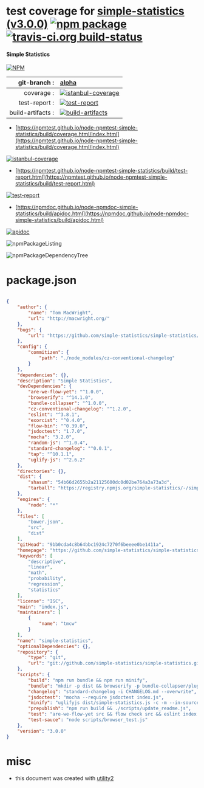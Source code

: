 # test coverage for  [simple-statistics (v3.0.0)](https://github.com/simple-statistics/simple-statistics#readme)  [![npm package](https://img.shields.io/npm/v/npmtest-simple-statistics.svg?style=flat-square)](https://www.npmjs.org/package/npmtest-simple-statistics) [![travis-ci.org build-status](https://api.travis-ci.org/npmtest/node-npmtest-simple-statistics.svg)](https://travis-ci.org/npmtest/node-npmtest-simple-statistics)
#### Simple Statistics

[![NPM](https://nodei.co/npm/simple-statistics.png?downloads=true&downloadRank=true&stars=true)](https://www.npmjs.com/package/simple-statistics)

| git-branch : | [alpha](https://github.com/npmtest/node-npmtest-simple-statistics/tree/alpha)|
|--:|:--|
| coverage : | [![istanbul-coverage](https://npmtest.github.io/node-npmtest-simple-statistics/build/coverage.badge.svg)](https://npmtest.github.io/node-npmtest-simple-statistics/build/coverage.html/index.html)|
| test-report : | [![test-report](https://npmtest.github.io/node-npmtest-simple-statistics/build/test-report.badge.svg)](https://npmtest.github.io/node-npmtest-simple-statistics/build/test-report.html)|
| build-artifacts : | [![build-artifacts](https://npmtest.github.io/node-npmtest-simple-statistics/glyphicons_144_folder_open.png)](https://github.com/npmtest/node-npmtest-simple-statistics/tree/gh-pages/build)|

- [https://npmtest.github.io/node-npmtest-simple-statistics/build/coverage.html/index.html](https://npmtest.github.io/node-npmtest-simple-statistics/build/coverage.html/index.html)

[![istanbul-coverage](https://npmtest.github.io/node-npmtest-simple-statistics/build/screenCapture.buildCi.browser.%252Ftmp%252Fbuild%252Fcoverage.lib.html.png)](https://npmtest.github.io/node-npmtest-simple-statistics/build/coverage.html/index.html)

- [https://npmtest.github.io/node-npmtest-simple-statistics/build/test-report.html](https://npmtest.github.io/node-npmtest-simple-statistics/build/test-report.html)

[![test-report](https://npmtest.github.io/node-npmtest-simple-statistics/build/screenCapture.buildCi.browser.%252Ftmp%252Fbuild%252Ftest-report.html.png)](https://npmtest.github.io/node-npmtest-simple-statistics/build/test-report.html)

- [https://npmdoc.github.io/node-npmdoc-simple-statistics/build/apidoc.html](https://npmdoc.github.io/node-npmdoc-simple-statistics/build/apidoc.html)

[![apidoc](https://npmdoc.github.io/node-npmdoc-simple-statistics/build/screenCapture.buildCi.browser.%252Ftmp%252Fbuild%252Fapidoc.html.png)](https://npmdoc.github.io/node-npmdoc-simple-statistics/build/apidoc.html)

![npmPackageListing](https://npmtest.github.io/node-npmtest-simple-statistics/build/screenCapture.npmPackageListing.svg)

![npmPackageDependencyTree](https://npmtest.github.io/node-npmtest-simple-statistics/build/screenCapture.npmPackageDependencyTree.svg)



# package.json

```json

{
    "author": {
        "name": "Tom MacWright",
        "url": "http://macwright.org/"
    },
    "bugs": {
        "url": "https://github.com/simple-statistics/simple-statistics/issues"
    },
    "config": {
        "commitizen": {
            "path": "./node_modules/cz-conventional-changelog"
        }
    },
    "dependencies": {},
    "description": "Simple Statistics",
    "devDependencies": {
        "are-we-flow-yet": "^1.0.0",
        "browserify": "^14.1.0",
        "bundle-collapser": "^1.0.0",
        "cz-conventional-changelog": "^1.2.0",
        "eslint": "^3.8.1",
        "exorcist": "^0.4.0",
        "flow-bin": "^0.39.0",
        "jsdoctest": "1.7.0",
        "mocha": "3.2.0",
        "random-js": "^1.0.4",
        "standard-changelog": "^0.0.1",
        "tap": "^10.1.1",
        "uglify-js": "^2.6.2"
    },
    "directories": {},
    "dist": {
        "shasum": "54b66d2655b2a21125600dc0d02be764a3a73a3d",
        "tarball": "https://registry.npmjs.org/simple-statistics/-/simple-statistics-3.0.0.tgz"
    },
    "engines": {
        "node": "*"
    },
    "files": [
        "bower.json",
        "src",
        "dist"
    ],
    "gitHead": "9bb0cda4c8b64bbc1924c7270f6beeee0be1411a",
    "homepage": "https://github.com/simple-statistics/simple-statistics#readme",
    "keywords": [
        "descriptive",
        "linear",
        "math",
        "probability",
        "regression",
        "statistics"
    ],
    "license": "ISC",
    "main": "index.js",
    "maintainers": [
        {
            "name": "tmcw"
        }
    ],
    "name": "simple-statistics",
    "optionalDependencies": {},
    "repository": {
        "type": "git",
        "url": "git://github.com/simple-statistics/simple-statistics.git"
    },
    "scripts": {
        "build": "npm run bundle && npm run minify",
        "bundle": "mkdir -p dist && browserify -p bundle-collapser/plugin -s ss index.js --debug | exorcist dist/simple-statistics.js.map > dist/simple-statistics.js",
        "changelog": "standard-changelog -i CHANGELOG.md --overwrite",
        "jsdoctest": "mocha --require jsdoctest index.js",
        "minify": "uglifyjs dist/simple-statistics.js -c -m --in-source-map=dist/simple-statistics.js.map --source-map=dist/simple-statistics.min.js.map -o dist/simple-statistics.min.js",
        "prepublish": "npm run build && ./scripts/update_readme.js",
        "test": "are-we-flow-yet src && flow check src && eslint index.js src/*.js test/*.js && tap --coverage test/*.js && npm run jsdoctest",
        "test-sauce": "node scripts/browser_test.js"
    },
    "version": "3.0.0"
}
```



# misc
- this document was created with [utility2](https://github.com/kaizhu256/node-utility2)
